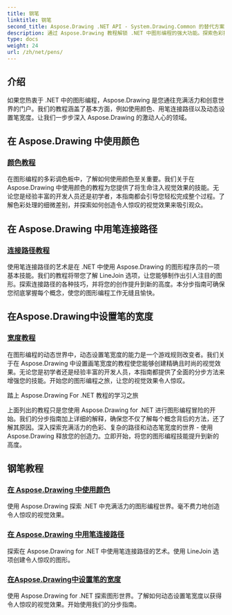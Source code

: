 ```yaml
---
title: 钢笔
linktitle: 钢笔
second_title: Aspose.Drawing .NET API - System.Drawing.Common 的替代方案
description: 通过 Aspose.Drawing 教程解锁 .NET 中图形编程的强大功能。探索色彩操纵、路径连接和动态笔宽度设置，以获得令人惊叹的视觉效果。
type: docs
weight: 24
url: /zh/net/pens/
---
```


## 介绍

如果您热衷于 .NET 中的图形编程，Aspose.Drawing 是您通往充满活力和创意世界的门户。我们的教程涵盖了基本方面，例如使用颜色、用笔连接路径以及动态设置笔宽度。让我们一步步深入 Aspose.Drawing 的激动人心的领域。

## 在 Aspose.Drawing 中使用颜色

### [颜色教程](./colors/)

在图形编程的多彩调色板中，了解如何使用颜色至关重要。我们关于在 Aspose.Drawing 中使用颜色的教程为您提供了将生命注入视觉效果的技能。无论您是经验丰富的开发人员还是初学者，本指南都会引导您轻松完成整个过程。了解色彩处理的细微差别，并探索如何创造令人惊叹的视觉效果来吸引观众。

## 在 Aspose.Drawing 中用笔连接路径

### [连接路径教程](./join/)

使用笔连接路径的艺术是在 .NET 中使用 Aspose.Drawing 的图形程序员的一项基本技能。我们的教程将带您了解 LineJoin 选项，让您能够制作出引人注目的图形。探索连接路径的各种技巧，并将您的创作提升到新的高度。本分步指南可确保您彻底掌握每个概念，使您的图形编程工作无缝且愉快。

## 在Aspose.Drawing中设置笔的宽度

### [宽度教程](./width/)

在图形编程的动态世界中，动态设置笔宽度的能力是一个游戏规则改变者。我们关于在 Aspose.Drawing 中设置画笔宽度的教程使您能够创建精确且时尚的视觉效果。无论您是初学者还是经验丰富的开发人员，本指南都提供了全面的分步方法来增强您的技能。开始您的图形编程之旅，让您的视觉效果令人惊叹。

踏上 Aspose.Drawing For .NET 教程的学习之旅

上面列出的教程只是您使用 Aspose.Drawing for .NET 进行图形编程冒险的开始。我们的分步指南加上详细的解释，确保您不仅了解每个概念背后的方法，还了解其原因。深入探索充满活力的色彩、复杂的路径和动态笔宽度的世界 - 使用 Aspose.Drawing 释放您的创造力。立即开始，将您的图形编程技能提升到新的高度。
## 钢笔教程
### [在 Aspose.Drawing 中使用颜色](./colors/)
使用 Aspose.Drawing 探索 .NET 中充满活力的图形编程世界。毫不费力地创造令人惊叹的视觉效果。
### [在 Aspose.Drawing 中用笔连接路径](./join/)
探索在 Aspose.Drawing for .NET 中使用笔连接路径的艺术。使用 LineJoin 选项创建令人惊叹的图形。
### [在Aspose.Drawing中设置笔的宽度](./width/)
使用 Aspose.Drawing for .NET 探索图形世界。了解如何动态设置笔宽度以获得令人惊叹的视觉效果。开始使用我们的分步指南。